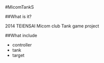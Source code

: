 #MicomTankS

##What is it?

2014 TEIENSAI Micom club Tank game project

##What include

* controller
* tank
* target
